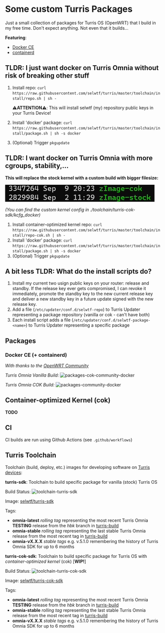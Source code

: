 # Some custom Turris Packages
Just a small collection of packages for Turris OS (OpenWRT) that I build in my free time. Don't expect anything. Not even that it builds... 

**Featuring**:
* [Docker CE](#docker-ce-containerd)
* [containerd](#docker-ce-containerd)


## TLDR: I just want docker on Turris Omnia without risk of breaking other stuff
1. Install repo: `curl https://raw.githubusercontent.com/selwtf/turris/master/toolchain/install/repo.sh | sh -`
   
   ⚠️**ATTENTION**⚠️: This will install selwtf (my) repository public keys in your Turris Device!
2. Install 'docker' package: `curl https://raw.githubusercontent.com/selwtf/turris/master/toolchain/install/package.sh | sh -s docker`
3. (Optional) Trigger `pkgupdate`


## TLDR: I want docker on Turris Omnia with more cgroups, stability,...
**This will replace the stock kernel with a custom build with bigger filesize:**

![cok kernel size difference](doc/img/zimage-diff.png)

*(You can find the custom kernel config in ./toolchain/turris-cok-sdk/kcfg_docker)*
1. Install container-optimized kernel repo: `curl https://raw.githubusercontent.com/selwtf/turris/master/toolchain/install/repo-cok.sh | sh -`
2. Install 'docker' package: `curl https://raw.githubusercontent.com/selwtf/turris/master/toolchain/install/package.sh | sh -s docker`
3. (Optional) Trigger `pkgupdate`


## A bit less TLDR: What do the install scripts do?
1. Install my current two usign public keys on your router: release and standby. If the release key ever gets compromised, I can revoke it immediately, promote the standby key to the new current release key and deliver a new standby key in a future update signed with the new release key. 
2. Add a file (`/etc/updater/conf.d/selwtf-repo`) to Turris Updater representing a package repository (vanilla or cok - can't have both)
3. Each install script adds a file (`/etc/updater/conf.d/selwtf-package-<name>`) to Turris Updater representing a specific package


## Packages
### Docker CE (+ containerd)
*With thanks to the [OpenWRT Community](https://github.com/openwrt/packages/tree/master/utils/docker-ce)*

*Turris Omnia Vanilla Build:* ![packages-cok-community-docker](https://github.com/selwtf/turris/workflows/packages-cok-community-docker/badge.svg)

*Turris Omnia COK Build:* ![packages-community-docker](https://github.com/selwtf/turris/workflows/packages-community-docker/badge.svg)


## Container-optimized Kernel (cok)

**TODO**


## CI
CI builds are run using Github Actions (see `.github/workflows`)



## Turris Toolchain
Toolchain (build, deploy, etc.) images for developing software on [Turris devices](https://www.turris.cz/en/):

**turris-sdk**: Toolchain to build specific package for vanilla (stock) Turris OS

Build Status: ![toolchain-turris-sdk](https://github.com/selwtf/turris/workflows/toolchain-turris-sdk/badge.svg)

Image: [selwtf/turris-sdk](https://hub.docker.com/u/selwtf/turris-sdk)

Tags:
   * **omnia-latest** *rolling tag* representing the most recent Turris Omnia **TESTING** release from the *hbk* branch in [turris-build](https://gitlab.nic.cz/turris/turris-build)
   * **omnia-stable** *rolling tag* representing the last stable Turris Omnia release from the most recent tag in [turris-build](https://gitlab.nic.cz/turris/turris-build)
   * **omnia-vX.X.X** *stable tags* e.g. v.5.1.0 remembering the history of Turris Omnia SDK for up to 6 months



**turris-cok-sdk**: Toolchain to build specific package for Turris OS with *container-optimized kernel* (cok) \[**WIP!**\]

Build Status: ![toolchain-turris-cok-sdk](https://github.com/selwtf/turris/workflows/toolchain-turris-sdk/badge.svg)

Image: [selwtf/turris-cok-sdk](https://hub.docker.com/u/selwtf/turris-cok-sdk)

Tags:
   * **omnia-latest** *rolling tag* representing the most recent Turris Omnia **TESTING** release from the *hbk* branch in [turris-build](https://gitlab.nic.cz/turris/turris-build)
   * **omnia-stable** *rolling tag* representing the last stable Turris Omnia release from the most recent tag in [turris-build](https://gitlab.nic.cz/turris/turris-build)
   * **omnia-vX.X.X** *stable tags* e.g. v.5.1.0 remembering the history of Turris Omnia SDK for up to 6 months
